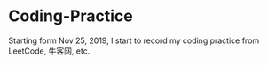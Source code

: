 # Coding-Practice
Starting form Nov 25, 2019, I start to record my coding practice from LeetCode, 牛客网, etc.
